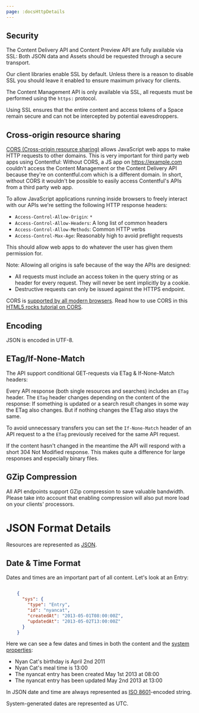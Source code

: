 ```yaml
---
page: :docsHttpDetails
---
```


## Security

The Content Delivery API and Content Preview API are fully available via SSL:
Both JSON data and Assets should be requested through a secure transport.

Our client libraries enable SSL by default. Unless there is a reason to
disable SSL you should leave it enabled to ensure maximum privacy for clients.

The Content Management API is only available via SSL,
all requests must be performed using the `https:` protocol.

Using SSL ensures that the entire content and access tokens of a Space remain secure
and can not be intercepted by potential eavesdroppers.

## Cross-origin resource sharing

[CORS (Cross-origin resource sharing)](http://en.wikipedia.org/wiki/Cross-origin_resource_sharing)
allows JavaScript web apps to make HTTP requests to other domains.
This is very important for third party web apps using Contentful:
Without CORS, a JS app on https://example.com couldn't access the
Content Management or the Content Delivery API because they're on
contentful.com which is a different domain.
In short, without CORS it wouldn't be possible to easily access
Contentful's APIs from a third party web app.

To allow JavaScript applications running inside browsers to freely
interact with our APIs we're setting the following HTTP response headers:

- `Access-Control-Allow-Origin`: `*`
- `Access-Control-Allow-Headers`: A long list of common headers
- `Access-Control-Allow-Methods`: Common HTTP verbs
- `Access-Control-Max-Age`: Reasonably high to avoid preflight requests

This should allow web apps to do whatever the user has given them
permission for.

Note: Allowing all origins is safe because of the way the APIs are designed:

- All requests must include an access token in the query string or as
header for every request. They will never be sent implicitly by a cookie.
- Destructive requests can only be issued against the HTTPS endpoint.

CORS is [supported by all modern browsers](http://caniuse.com/cors).
Read how to use CORS in this [HTML5 rocks tutorial on CORS](http://www.html5rocks.com/en/tutorials/cors/).

## Encoding

JSON is encoded in UTF-8.

## ETag/If-None-Match

The API support conditional GET-requests via ETag & If-None-Match headers:

Every API response (both single resources and searches) includes an `ETag` header.
The `ETag` header changes depending on the content of the response:
If something is updated or a search result changes in some way the ETag also changes.
But if nothing changes the ETag also stays the same.

To avoid unnecessary transfers you can set the `If-None-Match` header of an
API request to a the `ETag` previously received for the same API request.

If the content hasn't changed in the meantime the API will respond with a
short 304 Not Modified response. This makes quite a difference for large responses
and especially binary files.

## GZip Compression

All API endpoints support GZip compression to save valuable bandwidth.
Please take into account that enabling compression will also put more load on your clients' processors.

# JSON Format Details

Resources are represented as [JSON](http://json.org).

## Date & Time Format

Dates and times are an important part of all content.
Let's look at an Entry:

~~~json

    {
      "sys": {
        "type": "Entry",
        "id": "nyancat",
        "createdAt": "2013-05-01T08:00:00Z",
        "updatedAt": "2013-05-02T13:00:00Z"
      }
    }

~~~

Here we can see a few dates and times in both the content and the [system properties](#system-properties):

- Nyan Cat's birthday is April 2nd 2011
- Nyan Cat's meal time is 13:00
- The nyancat entry has been created May 1st 2013 at 08:00
- The nyancat entry has been updated May 2nd 2013 at 13:00

In JSON date and time are always represented as [ISO 8601](http://en.wikipedia.org/wiki/ISO_8601)-encoded string.

System-generated dates are represented as UTC.

<!-- TODO: Check which exact formats or parts of ISO 8601 we support. -->
